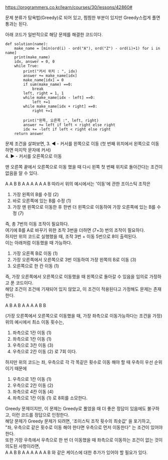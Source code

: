 https://programmers.co.kr/learn/courses/30/lessons/42860#

문제 분류가 탐욕법(Greedy)로 되어 있고, 찜찜한 부분이 있지만 Greedy스럽게 풀면 통과는 된다.     

아래 코드가 일반적으로 해당 문제를 해결한 코드이다.

    def solution(name):
        make_name = [min(ord(i) - ord("A"), ord("Z") - ord(i)+1) for i in name]
        print(make_name)
        idx, answer = 0, 0
        while True:
            print("커서 위치 : ", idx)
            answer += make_name[idx]
            make_name[idx] = 0
            if sum(make_name) ==0:
                break
            left, right = 1, 1
            while make_name[idx - left] ==0:
                left +=1
            while make_name[idx + right] ==0:
                right +=1

            print("왼쪽, 오른쪽 :", left, right)
            answer += left if left < right else right
            idx += -left if left < right else right
        return answer
 
 문제 조건을 살펴보면,
3.  ◀ - 커서를 왼쪽으로 이동 (첫 번째 위치에서 왼쪽으로 이동하면 마지막 문자에 커서)        
4.  ▶ - 커서를 오른쪽으로 이동

맨 오른쪽 끝에서 오른쪽으로 이동 했을 때 다시 왼쪽 첫 번째 위치로 돌아간다는 조건이 없음을 알 수 있다.      

A A B B A A A A A A B 
따라서 위의 예시에서는 '이동'에 관한 조이스틱 조작은 

1. 가장 왼쪽의 B를 수정 (2)
2. 바로 오른쪽에 있는 B를 수정 (1)
3. 가장 맨 왼쪽으로 이동한 후 한번 더 왼쪽으로 이동하여 가장 오른쪽에 있는 B를 수정 (7)

즉, 총 7번의 이동 조작이 필요하다.      
여기에 B를 A로 바꾸기 위한 조작 3번을 더하면 (7+3) 번의 조작이 필요하다.      
하지만 위의 코드로 실행했을 때, 조작 3번 + 이동 5번으로 8이 출력된다.       
이는 아래처럼 이동했을 때 가능하다.    

1. 가장 오른쪽 B로 이동 (1)
2. 가장 오른쪽에서 오른쪽으로 3번 이동하여 가장 왼쪽의 B로 이동 (3)
3. 오른쪽으로 한 칸 이동 (1)

즉, 가장 오른쪽에서 오른쪽으로 이동했을 때 왼쪽으로 돌아갈 수 있음을 임의로 가정하고 푼 코드이다.     
해당 조건이 조건에 기재되어 있지 않았고, 이 조건이 적용된다고 가정해도 문제는 존재한다.  

A B A B A A A A B B

(가장 오른쪽에서 오른쪽으로 이동했을 때, 가장 좌측으로 이동가능하다는 조건을 가정)     
위의 예시에서 최소 이동 횟수는,
1. 좌측으로 1칸 이동 (1)
2. 좌측으로 1칸 이동 (1)
3. 우측으로 3칸 이동 (3)
4. 우측으로 2칸 이동 (2)
로 7회 이다.

하지만 위의 코드는 좌, 우측으로 각 각 똑같은 횟수로 이동 해야 할 때 우측이 우선 순위이기 때문에
1. 우측으로 1칸 이동 (1)
2. 우측으로 2칸 이동 (2)
3. 좌측으로 4칸 이동 (4)
4. 좌측으로 1칸 이동 (1)
로 8회를 소모한다.

Greedy 문제이지만, 이 문제는 Greedy로 풀었을 때 더 좋은 정답이 있음에도 불구하고, 이런 코드를 정답으로 인정한다.       
해당 문제가 Greedy 문제가 되려면, '조이스틱 조작 횟수의 최솟값' 을 포기하고,      
"좌, 우측으로 같은 횟수로 이동 해야 한다면 우측으로 먼저 이동한다" 는 조건이 있어야 한다.       
또한 가장 우측에서 우측으로 한 번 더 이동했을 때 좌측으로 이동하는 조건이 없는 것이 의도된 사항이라면,     
A A B B A A A A A A B  와 같은 케이스에 대한 추가가 있어야 할 필요가 있다.
